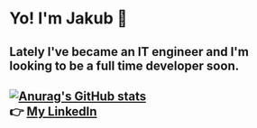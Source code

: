 # Yo! I'm Jakub :wave:
Lately I've became an IT engineer and I'm looking to be a full time developer soon.
---
[![Anurag's GitHub stats](https://github-readme-stats.vercel.app/api?username=GetTuh)](https://github.com/GetTuh/About)  
:point_right: [My LinkedIn](https://www.linkedin.com/in/jakub-niemczyk-603b39163/)
---
